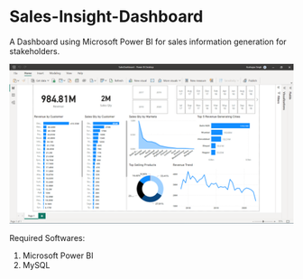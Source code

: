 # Sales-Insight-Dashboard
A Dashboard using Microsoft Power BI for sales information generation for stakeholders.

<p><img align="centre" src="2023-01-29.png" alt="dashboardImage" /></p>

Required Softwares:
1. Microsoft Power BI
2. MySQL
